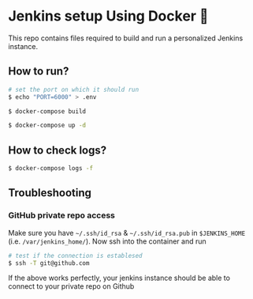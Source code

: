 # Jenkins setup Using Docker 🐳

This repo contains files required to build and run a personalized Jenkins instance.

## How to run?
```sh
# set the port on which it should run
$ echo "PORT=6000" > .env

$ docker-compose build

$ docker-compose up -d
```

## How to check logs?
```sh
$ docker-compose logs -f
```

## Troubleshooting

### GitHub private repo access
Make sure you have `~/.ssh/id_rsa` & `~/.ssh/id_rsa.pub` in `$JENKINS_HOME` (i.e. `/var/jenkins_home/`).
Now ssh into the container and run
```sh
# test if the connection is establesed
$ ssh -T git@github.com
```

If the above works perfectly, your jenkins instance should be able to connect to your private repo on Github